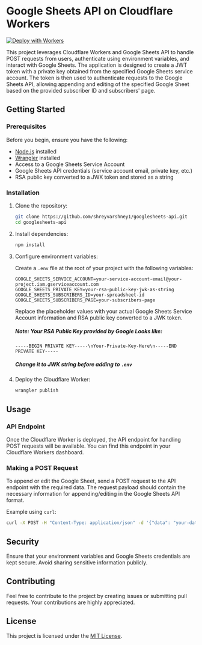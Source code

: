 # Google Sheets API on Cloudflare Workers

[![Deploy with Workers](https://deploy.workers.cloudflare.com/button)](https://deploy.workers.cloudflare.com/)

This project leverages Cloudflare Workers and Google Sheets API to handle POST requests from users, authenticate using environment variables, and interact with Google Sheets. The application is designed to create a JWT token with a private key obtained from the specified Google Sheets service account. The token is then used to authenticate requests to the Google Sheets API, allowing appending and editing of the specified Google Sheet based on the provided subscriber ID and subscribers' page.

## Getting Started

### Prerequisites

Before you begin, ensure you have the following:

- [Node.js](https://nodejs.org/) installed
- [Wrangler](https://developers.cloudflare.com/workers/cli-wrangler/install-update) installed
- Access to a Google Sheets Service Account
- Google Sheets API credentials (service account email, private key, etc.)
- RSA public key converted to a JWK token and stored as a string

### Installation

1. Clone the repository:

   ```bash
   git clone https://github.com/shreyvarshney1/googlesheets-api.git
   cd googlesheets-api
   ```

2. Install dependencies:

   ```bash
   npm install
   ```

3. Configure environment variables:

   Create a `.env` file at the root of your project with the following variables:

   ```env
   GOOGLE_SHEETS_SERVICE_ACCOUNT=your-service-account-email@your-project.iam.gserviceaccount.com
   GOOGLE_SHEETS_PRIVATE_KEY=your-rsa-public-key-jwk-as-string
   GOOGLE_SHEETS_SUBSCRIBERS_ID=your-spreadsheet-id
   GOOGLE_SHEETS_SUBSCRIBERS_PAGE=your-subscribers-page
   ```

   Replace the placeholder values with your actual Google Sheets Service Account information and RSA public key converted to a JWK token.
   ##### Note: Your RSA Public Key provided by Google Looks like:
   ```
   -----BEGIN PRIVATE KEY-----\nYour-Private-Key-Here\n-----END PRIVATE KEY-----
   ```
   ##### Change it to JWK string before adding to `.env`

4. Deploy the Cloudflare Worker:

   ```bash
   wrangler publish
   ```

## Usage

### API Endpoint

Once the Cloudflare Worker is deployed, the API endpoint for handling POST requests will be available. You can find this endpoint in your Cloudflare Workers dashboard.

### Making a POST Request

To append or edit the Google Sheet, send a POST request to the API endpoint with the required data. The request payload should contain the necessary information for appending/editing in the Google Sheets API format.

Example using `curl`:

```bash
curl -X POST -H "Content-Type: application/json" -d '{"data": "your-data-here"}' https://your-cloudflare-worker-url.com/endpoint
```

## Security

Ensure that your environment variables and Google Sheets credentials are kept secure. Avoid sharing sensitive information publicly.

## Contributing

Feel free to contribute to the project by creating issues or submitting pull requests. Your contributions are highly appreciated.

## License

This project is licensed under the [MIT License](LICENSE).